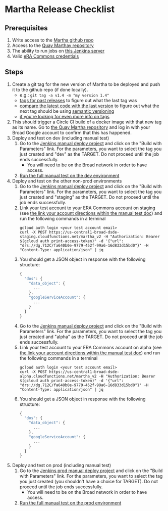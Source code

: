 Martha Release Checklist
=========

## Prerequisites
1. Write access to the [Martha github repo](https://github.com/broadinstitute/martha)
1. Access to the [Quay Marthay repository](https://quay.io/repository/broadinstitute/martha)
1. The ability to run jobs on [this Jenkins server](https://fc-jenkins.dsp-techops.broadinstitute.org)
1. Valid [eRA Commons credentials](https://public.era.nih.gov/commons/public/login.do?TARGET=https%3A%2F%2Fpublic.era.nih.gov%2Fcommons%2FcommonsInit.do)

## Steps

1. Create a git tag for the new version of Martha to be deployed and push it to the github repo (if done locally).
    - e.g.: `git tag -a v1.4 -m "my version 1.4"`
    - [tags for past releases](https://github.com/broadinstitute/martha/releases) to figure out what the last tag was
    - [compare the latest code with the last version](https://github.com/broadinstitute/martha/compare) to figure out what the next tag should be using [semantic versioning](https://semver.org/)
    - [if you're looking for even more info on tags](https://git-scm.com/book/en/v2/Git-Basics-Tagging#_creating_tags) 
1. This should trigger a Circle CI build of a docker image with that new tag as its name. Go to [the Quay Martha repository](https://quay.io/repository/broadinstitute/martha) and log in with your Broad Google account to confirm that this has happened.
1. Deploy and test on dev (including manual test)
    1. Go to the [Jenkins manual deploy project](https://fc-jenkins.dsp-techops.broadinstitute.org/job/martha-manual-deploy/) and click on the "Build with Parameters" link.  For the parameters, you want to select the tag you just created and "dev" as the TARGET.  Do not proceed until the job ends successfully.
        - You will need to be on the Broad network in order to have access.
    1. [Run the full manual test on the dev environment](https://docs.google.com/document/d/1-SXw-tgt1tb3FEuNCGHWIZJ304POmfz5ragpphlq2Ng)
1. Deploy and test on the other non-prod environments
    1. Go to the [Jenkins manual deploy project](https://fc-jenkins.dsp-techops.broadinstitute.org/job/martha-manual-deploy/) and click on the "Build with Parameters" link.  For the parameters, you want to select the tag you just created and "staging" as the TARGET.  Do not proceed until the job ends successfully.
    1. Link your test account to your ERA Commons account on staging (see [the link your account directions within the manual test doc](https://docs.google.com/document/d/1-SXw-tgt1tb3FEuNCGHWIZJ304POmfz5ragpphlq2Ng)) and run the following commands in a terminal
         ```
         gcloud auth login <your test account email>
         curl -X POST https://us-central1-broad-dsde-staging.cloudfunctions.net/martha_v2 -H "Authorization: Bearer $(gcloud auth print-access-token)" -d '{"url": "drs://dg.712C/fa640b0e-9779-452f-99a6-16d833d15bd0"}' -H "Content-Type: application/json" | jq
    1. You should get a JSON object in response with the following structure:
        ```js
        {
          "dos": {
            "data_object": {
              ...
            }, 
            "googleServiceAccount": {
              ...
            }
          } 
        }
    1. Go to the [Jenkins manual deploy project](https://fc-jenkins.dsp-techops.broadinstitute.org/job/martha-manual-deploy/) and click on the "Build with Parameters" link.  For the parameters, you want to select the tag you just created and "alpha" as the TARGET.  Do not proceed until the job ends successfully.
    1. Link your test account to your ERA Commons account on alpha (see [the link your account directions within the manual test doc](https://docs.google.com/document/d/1-SXw-tgt1tb3FEuNCGHWIZJ304POmfz5ragpphlq2Ng)) and run the following commands in a terminal
         ```
         gcloud auth login <your test account email>
         curl -X POST https://us-central1-broad-dsde-alpha.cloudfunctions.net/martha_v2 -H "Authorization: Bearer $(gcloud auth print-access-token)" -d '{"url": "drs://dg.712C/fa640b0e-9779-452f-99a6-16d833d15bd0"}' -H "Content-Type: application/json" | jq
    1. You should get a JSON object in response with the following structure:
        ```js
        {
          "dos": {
            "data_object": {
              ...
            }, 
            "googleServiceAccount": {
              ...
            }
          } 
        }
1. Deploy and test on prod (including manual test)
     1. Go to the [Jenkins prod manual deploy project](https://fcprod-jenkins.dsp-techops.broadinstitute.org/job/martha-manual-deploy/) and click on the "Build with Parameters" link.  For the parameters, you want to select the tag you just created (you shouldn't have a choice for TARGET).  Do not proceed until the job ends successfully.
         - You will need to be on the Broad network in order to have access.
     1. [Run the full manual test on the prod environment](https://docs.google.com/document/d/1-SXw-tgt1tb3FEuNCGHWIZJ304POmfz5ragpphlq2Ng)
